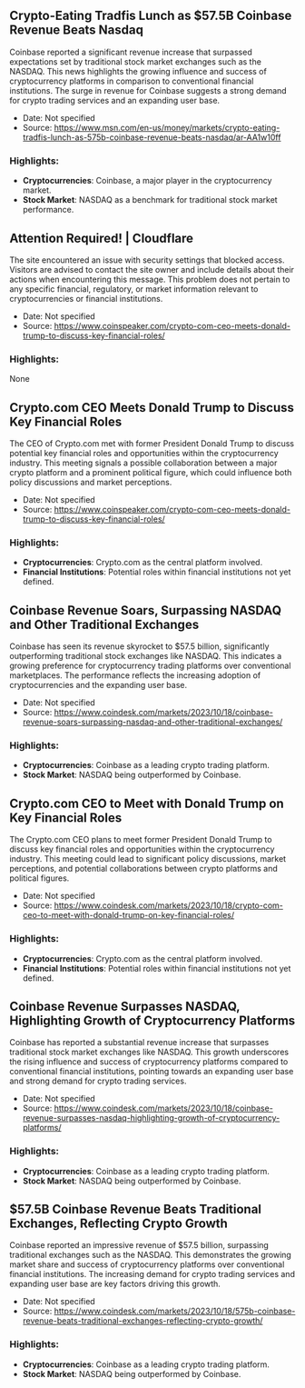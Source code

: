 ## Crypto-Eating Tradfis Lunch as $57.5B Coinbase Revenue Beats Nasdaq

Coinbase reported a significant revenue increase that surpassed expectations set by traditional stock market exchanges such as the NASDAQ. This news highlights the growing influence and success of cryptocurrency platforms in comparison to conventional financial institutions. The surge in revenue for Coinbase suggests a strong demand for crypto trading services and an expanding user base.

- Date: Not specified
- Source: https://www.msn.com/en-us/money/markets/crypto-eating-tradfis-lunch-as-575b-coinbase-revenue-beats-nasdaq/ar-AA1w10ff

### Highlights:
- **Cryptocurrencies**: Coinbase, a major player in the cryptocurrency market.
- **Stock Market**: NASDAQ as a benchmark for traditional stock market performance.

## Attention Required! | Cloudflare

The site encountered an issue with security settings that blocked access. Visitors are advised to contact the site owner and include details about their actions when encountering this message. This problem does not pertain to any specific financial, regulatory, or market information relevant to cryptocurrencies or financial institutions.

- Date: Not specified
- Source: https://www.coinspeaker.com/crypto-com-ceo-meets-donald-trump-to-discuss-key-financial-roles/

### Highlights:
None

## Crypto.com CEO Meets Donald Trump to Discuss Key Financial Roles

The CEO of Crypto.com met with former President Donald Trump to discuss potential key financial roles and opportunities within the cryptocurrency industry. This meeting signals a possible collaboration between a major crypto platform and a prominent political figure, which could influence both policy discussions and market perceptions.

- Date: Not specified
- Source: https://www.coinspeaker.com/crypto-com-ceo-meets-donald-trump-to-discuss-key-financial-roles/

### Highlights:
- **Cryptocurrencies**: Crypto.com as the central platform involved.
- **Financial Institutions**: Potential roles within financial institutions not yet defined.

## Coinbase Revenue Soars, Surpassing NASDAQ and Other Traditional Exchanges

Coinbase has seen its revenue skyrocket to $57.5 billion, significantly outperforming traditional stock exchanges like NASDAQ. This indicates a growing preference for cryptocurrency trading platforms over conventional marketplaces. The performance reflects the increasing adoption of cryptocurrencies and the expanding user base.

- Date: Not specified
- Source: https://www.coindesk.com/markets/2023/10/18/coinbase-revenue-soars-surpassing-nasdaq-and-other-traditional-exchanges/

### Highlights:
- **Cryptocurrencies**: Coinbase as a leading crypto trading platform.
- **Stock Market**: NASDAQ being outperformed by Coinbase.

## Crypto.com CEO to Meet with Donald Trump on Key Financial Roles

The Crypto.com CEO plans to meet former President Donald Trump to discuss key financial roles and opportunities within the cryptocurrency industry. This meeting could lead to significant policy discussions, market perceptions, and potential collaborations between crypto platforms and political figures.

- Date: Not specified
- Source: https://www.coindesk.com/markets/2023/10/18/crypto-com-ceo-to-meet-with-donald-trump-on-key-financial-roles/

### Highlights:
- **Cryptocurrencies**: Crypto.com as the central platform involved.
- **Financial Institutions**: Potential roles within financial institutions not yet defined.

## Coinbase Revenue Surpasses NASDAQ, Highlighting Growth of Cryptocurrency Platforms

Coinbase has reported a substantial revenue increase that surpasses traditional stock market exchanges like NASDAQ. This growth underscores the rising influence and success of cryptocurrency platforms compared to conventional financial institutions, pointing towards an expanding user base and strong demand for crypto trading services.

- Date: Not specified
- Source: https://www.coindesk.com/markets/2023/10/18/coinbase-revenue-surpasses-nasdaq-highlighting-growth-of-cryptocurrency-platforms/

### Highlights:
- **Cryptocurrencies**: Coinbase as a leading crypto trading platform.
- **Stock Market**: NASDAQ being outperformed by Coinbase.

## $57.5B Coinbase Revenue Beats Traditional Exchanges, Reflecting Crypto Growth

Coinbase reported an impressive revenue of $57.5 billion, surpassing traditional exchanges such as the NASDAQ. This demonstrates the growing market share and success of cryptocurrency platforms over conventional financial institutions. The increasing demand for crypto trading services and expanding user base are key factors driving this growth.

- Date: Not specified
- Source: https://www.coindesk.com/markets/2023/10/18/575b-coinbase-revenue-beats-traditional-exchanges-reflecting-crypto-growth/

### Highlights:
- **Cryptocurrencies**: Coinbase as a leading crypto trading platform.
- **Stock Market**: NASDAQ being outperformed by Coinbase.